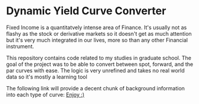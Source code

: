 # Dynamic Yield Curve Converter
Fixed Income is a quantitatvely intense area of Finance. It's usually not as flashy as the stock or derivative markets so it doesn't get as much attention but it's very much integrated in our lives, more so than any other Financial instrument.

This repository contains code related to my studies in graduate school. The goal of the project was to be able to convert between spot, forward, and the par curves with ease. The logic is very unrefined and takes no real world data so it's mostly a learning tool

The following link will provide a decent chunk of background information into each type of curve: [Enjoy :)](http://www.financialexamhelp123.com/par-curve-spot-curve-and-forward-curve/)


